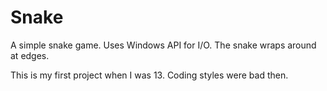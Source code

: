# Snake

A simple snake game. Uses Windows API for I/O. The snake wraps around at edges.

This is my first project when I was 13. Coding styles were bad then.
